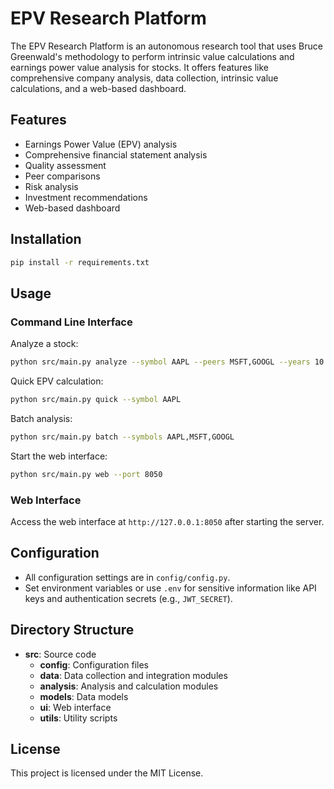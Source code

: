 # EPV Research Platform

The EPV Research Platform is an autonomous research tool that uses Bruce Greenwald's methodology to perform intrinsic value calculations and earnings power value analysis for stocks. It offers features like comprehensive company analysis, data collection, intrinsic value calculations, and a web-based dashboard.

## Features

- Earnings Power Value (EPV) analysis
- Comprehensive financial statement analysis
- Quality assessment
- Peer comparisons
- Risk analysis
- Investment recommendations
- Web-based dashboard

## Installation

```bash
pip install -r requirements.txt
```

## Usage

### Command Line Interface

Analyze a stock:

```bash
python src/main.py analyze --symbol AAPL --peers MSFT,GOOGL --years 10 --export json
```

Quick EPV calculation:

```bash
python src/main.py quick --symbol AAPL
```

Batch analysis:

```bash
python src/main.py batch --symbols AAPL,MSFT,GOOGL
```

Start the web interface:

```bash
python src/main.py web --port 8050
```

### Web Interface

Access the web interface at `http://127.0.0.1:8050` after starting the server.

## Configuration

- All configuration settings are in `config/config.py`.
- Set environment variables or use `.env` for sensitive information like API keys and authentication secrets (e.g., `JWT_SECRET`).

## Directory Structure

- **src**: Source code
  - **config**: Configuration files
  - **data**: Data collection and integration modules
  - **analysis**: Analysis and calculation modules
  - **models**: Data models
  - **ui**: Web interface
  - **utils**: Utility scripts

## License

This project is licensed under the MIT License.
